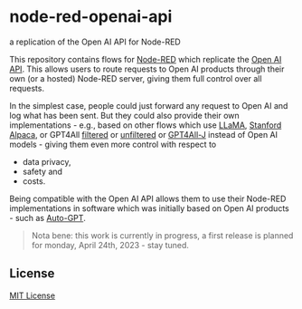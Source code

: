 # node-red-openai-api #

a replication of the Open AI API for Node-RED

This repository contains flows for [Node-RED](https://nodered.org/) which replicate the [Open AI API](https://platform.openai.com/docs/api-reference/introduction). This allows users to route requests to Open AI products through their own (or a hosted) Node-RED server, giving them full control over all requests.

In the simplest case, people could just forward any request to Open AI and log what has been sent. But they could also provide their own implementations - e.g., based on other flows which use [LLaMA](https://github.com/rozek/node-red-flow-llama), [Stanford Alpaca](https://github.com/rozek/node-red-flow-alpaca), or GPT4All [filtered](https://github.com/rozek/node-red-flow-gpt4all-filtered) or [unfiltered](https://github.com/rozek/node-red-flow-gpt4all-unfiltered) or [GPT4All-J](https://github.com/rozek/node-red-flow-gpt4all-j) instead of Open AI models - giving them even more control with respect to

* data privacy,
* safety and
* costs.

Being compatible with the Open AI API allows them to use their Node-RED implementations in software which was initially based on Open AI products - such as [Auto-GPT](https://github.com/Significant-Gravitas/Auto-GPT).

> Nota bene: this work is currently in progress, a first release is planned for monday, April 24th, 2023 - stay tuned.

## License ##

[MIT License](LICENSE.md)
